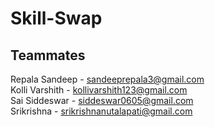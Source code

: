 # Skill-Swap

## Teammates

Repala Sandeep       - sandeeprepala3@gmail.com  
Kolli Varshith       - kollivarshith123@gmail.com  
Sai Siddeswar        - siddeswar0605@gmail.com  
Srikrishna           - srikrishnanutalapati@gmail.com
